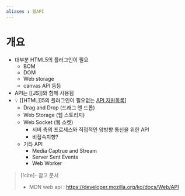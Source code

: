 ```yaml
---
aliases : 웹API
---
```


# 개요
- 대부분 HTML5의 플러그인이 필요
	- BOM
	- DOM
	- Web storage
	- canvas API 등등
- API는 [[JS]]와 함께 사용됨
- 💡 [[HTML]]5의 플러그인이 필요없는 [API 지원목록](https://www.w3.org/TR/html5-diff/#new-apis)]
	- Drag and Drop (드래그 앤 드롭)
	- Web Storage (웹 스토리지)
	- Web Socket (웹 소켓)
		- 서버 측의 프로세스와 직접적인 양방향 통신을 위한 API
		- 비접속지향?
	- 기타 API
	    - Media Captrue and Stream
	    - Server Sent Events
	    - Web Worker 
>[!cite]- 참고 문서
> - MDN web api : https://developer.mozilla.org/ko/docs/Web/API
